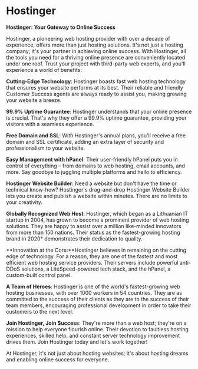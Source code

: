 # Hostinger

**Hostinger: Your Gateway to Online Success**

Hostinger, a pioneering web hosting provider with over a decade of experience, offers more than just hosting solutions. It's not just a hosting company; it's your partner in achieving online success. With Hostinger, all the tools you need for a thriving online presence are conveniently located under one roof. Trust your project with third-party web experts, and you'll experience a world of benefits:

**Cutting-Edge Technology**: Hostinger boasts fast web hosting technology that ensures your website performs at its best. Their reliable and friendly Customer Success agents are always ready to assist you, making growing your website a breeze.

**99.9% Uptime Guarantee**: Hostinger understands that your online presence is crucial. That's why they offer a 99.9% uptime guarantee, providing your visitors with a seamless experience.

&#x20;**Free Domain and SSL**: With Hostinger's annual plans, you'll receive a free domain and SSL certificate, adding an extra layer of security and professionalism to your website.

&#x20;**Easy Management with hPanel**: Their user-friendly hPanel puts you in control of everything – from domains to web hosting, email accounts, and more. Say goodbye to juggling multiple platforms and hello to efficiency.

&#x20;**Hostinger Website Builder**: Need a website but don't have the time or technical know-how? Hostinger's drag-and-drop Hostinger Website Builder lets you create and publish a website within minutes. There are no limits to your creativity.

**Globally Recognized Web Host**: Hostinger, which began as a Lithuanian IT startup in 2004, has grown to become a prominent provider of web hosting solutions. They are happy to assist over a million like-minded innovators from more than 150 nations. Their status as the fastest-growing hosting brand in 2020\* demonstrates their dedication to quality.

**Innovation at the Core:**Hostinger believes in remaining on the cutting edge of technology. For a reason, they are one of the fastest and most efficient web hosting service providers. Their servers include powerful anti-DDoS solutions, a LiteSpeed-powered tech stack, and the hPanel, a custom-built control panel.

**A Team of Heroes**: Hostinger is one of the world's fastest-growing web hosting businesses, with over 1000 workers in 54 countries. They are as committed to the success of their clients as they are to the success of their team members, encouraging professional development in order to take their customers to the next level.

**Join Hostinger, Join Success**: They're more than a web host; they're on a mission to help everyone flourish online. Their devotion to faultless hosting experiences, skilled help, and constant server technology improvement drives them. Join Hostinger today and let's work together!

At Hostinger, it's not just about hosting websites; it's about hosting dreams and enabling online success for everyone.
